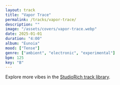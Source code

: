 ```yaml
---
layout: track
title: "Vapor Trace"
permalink: /tracks/vapor-trace/
description: ""
image: "/assets/covers/vapor-trace.webp"
date: 2025-01-01
duration: "4:00"
album: "Eunoia"
mood: ["Tense"]
genre: ["ambient", "electronic", "experimental"]
bpm: 125
key: "B"
---
```


Explore more vibes in the [StudioRich track library](/tracks/).
